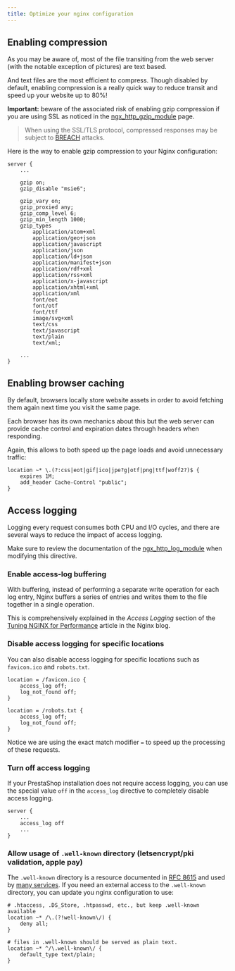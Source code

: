 ```yaml
---
title: Optimize your nginx configuration
---
```


## Enabling compression

As you may be aware of, most of the file transiting from the web server (with the notable exception of pictures) are text based.

And text files are the most efficient to compress. Though disabled by default, enabling compression is a really quick way to reduce transit and speed up your website up to 80%!

**Important:** beware of the associated risk of enabling gzip compression if you are using SSL as noticed in the [ngx_http_gzip_module](http://nginx.org/en/docs/http/ngx_http_gzip_module.html) page.

> When using the SSL/TLS protocol, compressed responses may be subject to [BREACH](https://en.wikipedia.org/wiki/BREACH) attacks.

Here is the way to enable gzip compression to your Nginx configuration:

```nginx
server {
    ...

    gzip on;
    gzip_disable "msie6";

    gzip_vary on;
    gzip_proxied any;
    gzip_comp_level 6;
    gzip_min_length 1000;
    gzip_types
        application/atom+xml
        application/geo+json
        application/javascript
        application/json
        application/ld+json
        application/manifest+json
        application/rdf+xml
        application/rss+xml
        application/x-javascript
        application/xhtml+xml
        application/xml
        font/eot
        font/otf
        font/ttf
        image/svg+xml
        text/css
        text/javascript
        text/plain
        text/xml;

    ...
}
```

## Enabling browser caching

By default, browsers locally store website assets in order to avoid fetching them again next time you visit the same page.

Each browser has its own mechanics about this but the web server can provide cache control and expiration dates through headers when responding.

Again, this allows to both speed up the page loads and avoid unnecessary traffic:

```nginx
location ~* \.(?:css|eot|gif|ico|jpe?g|otf|png|ttf|woff2?)$ {
    expires 1M;
    add_header Cache-Control "public";
}
```

## Access logging

Logging every request consumes both CPU and I/O cycles, and there are several ways to reduce the impact of access logging.

Make sure to review the documentation of the [ngx_http_log_module](http://nginx.org/en/docs/http/ngx_http_log_module.html) when modifying this directive.

### Enable access‑log buffering

With buffering, instead of performing a separate write operation for each log entry, Nginx buffers a series of entries and writes them to the file together in a single operation.

This is comprehensively explained in the *Access Logging* section of the [Tuning NGINX for Performance](https://www.nginx.com/blog/tuning-nginx/) article in the Nginx blog.

### Disable access logging for specific locations

You can also disable access logging for specific locations such as `favicon.ico` and `robots.txt`.

```nginx
location = /favicon.ico {
    access_log off;
    log_not_found off;
}

location = /robots.txt {
    access_log off;
    log_not_found off;
}
```

Notice we are using the exact match modifier `=` to speed up the processing of these requests.

### Turn off access logging

If your PrestaShop installation does not require access logging, you can use the special value `off` in the `access_log` directive to completely disable access logging.

```nginx
server {
    ...
    access_log off
    ...
}
```

### Allow usage of `.well-known` directory (letsencrypt/pki validation, apple pay)

The `.well-known` directory is a resource documented in [RFC 8615](https://datatracker.ietf.org/doc/html/rfc8615) and used by [many services](https://en.m.wikipedia.org/wiki/Well-known_URI).
If you need an external access to the `.well-known` directory, you can update you nginx configuration to use:

```nginx
# .htaccess, .DS_Store, .htpasswd, etc., but keep .well-known available
location ~* /\.(?!well-known\/) {
    deny all;
}

# files in .well-known should be served as plain text.
location ~* ^/\.well-known\/ {
    default_type text/plain;
}
```
